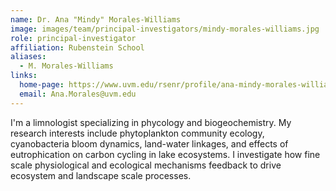 ```yaml
---
name: Dr. Ana "Mindy" Morales-Williams
image: images/team/principal-investigators/mindy-morales-williams.jpg
role: principal-investigator
affiliation: Rubenstein School
aliases:
  - M. Morales-Williams
links:
  home-page: https://www.uvm.edu/rsenr/profile/ana-mindy-morales-williams
  email: Ana.Morales@uvm.edu
---
```


I'm a limnologist specializing in phycology and biogeochemistry. My research interests include phytoplankton community ecology, cyanobacteria bloom dynamics, land-water linkages, and effects of eutrophication on carbon cycling in lake ecosystems. I investigate how fine scale physiological and ecological mechanisms feedback to drive ecosystem and landscape scale processes.